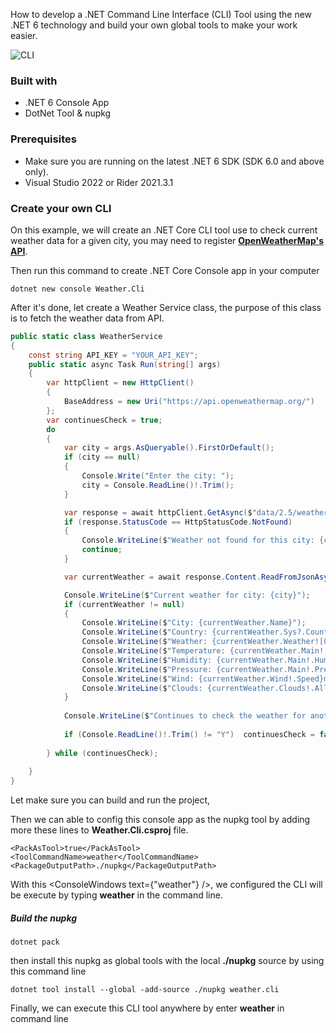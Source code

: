 How to develop a .NET Command Line Interface (CLI) Tool using the new .NET 6 technology and build your own global tools to make your work easier.

![CLI](https://linh.work/data/blog/create-your-own-net-core-cli-tool/thumb.jpg)

### Built with

- .NET 6 Console App
- DotNet Tool & nupkg

### Prerequisites

- Make sure you are running on the latest .NET 6 SDK (SDK 6.0 and above only).
- Visual Studio 2022 or Rider 2021.3.1

### Create your own CLI

On this example, we will create an .NET Core CLI tool use to check current weather data for a given city, you may need to register <b>[OpenWeatherMap's API](https://openweathermap.org/api)</b>.

Then run this command to create .NET Core Console app in your computer

```shell
dotnet new console Weather.Cli
```

After it's done, let create a Weather Service class, the purpose of this class is to fetch the weather data from API.

```csharp:WeatherService.cs
public static class WeatherService
{
    const string API_KEY = "YOUR_API_KEY";
    public static async Task Run(string[] args)
    {
        var httpClient = new HttpClient()
        {
            BaseAddress = new Uri("https://api.openweathermap.org/")
        };       
        var continuesCheck = true;
        do
        {
            var city = args.AsQueryable().FirstOrDefault();
            if (city == null)
            {
                Console.Write("Enter the city: ");
                city = Console.ReadLine()!.Trim();
            }

            var response = await httpClient.GetAsync($"data/2.5/weather?q={city}&appid={API_KEY}&units=metric");
            if (response.StatusCode == HttpStatusCode.NotFound)
            {
                Console.WriteLine($"Weather not found for this city: {city}");
                continue;
            }

            var currentWeather = await response.Content.ReadFromJsonAsync<WeatherObject>();

            Console.WriteLine($"Current weather for city: {city}");           
            if (currentWeather != null)
            {
                Console.WriteLine($"City: {currentWeather.Name}");
                Console.WriteLine($"Country: {currentWeather.Sys?.Country}");
                Console.WriteLine($"Weather: {currentWeather.Weather![0].Description}");
                Console.WriteLine($"Temperature: {currentWeather.Main!.Temp}°C");
                Console.WriteLine($"Humidity: {currentWeather.Main!.Humidity}%");
                Console.WriteLine($"Pressure: {currentWeather.Main!.Pressure}hPa");
                Console.WriteLine($"Wind: {currentWeather.Wind!.Speed}m/s, {currentWeather!.Wind!.Deg}°");
                Console.WriteLine($"Clouds: {currentWeather.Clouds!.All}%");
            }
            
            Console.WriteLine($"Continues to check the weather for another city? (Y/N)");
            
            if (Console.ReadLine()!.Trim() != "Y")  continuesCheck = false;
            
        } while (continuesCheck);
        
    }
}
```

Let make sure you can build and run the project,

Then we can able to config this console app as the nupkg tool by adding more these lines to <b>Weather.Cli.csproj</b> file.

```csproj:Weather.Cli.csproj
<PackAsTool>true</PackAsTool>
<ToolCommandName>weather</ToolCommandName>
<PackageOutputPath>./nupkg</PackageOutputPath>
```

With this <ConsoleWindows text={"<ToolCommandName>weather</ToolCommandName>"} />, we configured the CLI will be execute by typing <b>weather</b> in the command line.

##### Build the nupkg

```shell
dotnet pack
```

then install this nupkg as global tools with the local <b>./nupkg</b> source by using this command line

```shell
dotnet tool install --global -add-source ./nupkg weather.cli
```

Finally, we can execute this CLI tool anywhere by enter <b>weather</b> in command line
